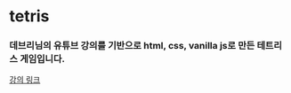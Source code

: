 # tetris


### 데브리님의 유튜브 강의를 기반으로 html, css, vanilla js로 만든 테트리스 게임입니다.

[강의 링크](https://www.youtube.com/watch?v=1lNy2mhvLFk)
